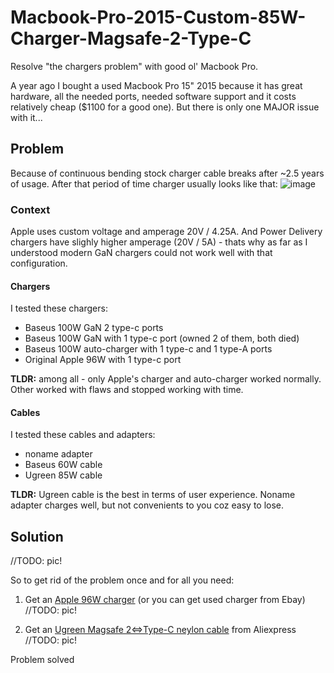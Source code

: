 # Macbook-Pro-2015-Custom-85W-Charger-Magsafe-2-Type-C
Resolve "the chargers problem" with good ol' Macbook Pro. 

A year ago I bought a used Macbook Pro 15" 2015 because it has great hardware, all the needed ports, needed software support and it costs relatively cheap ($1100 for a good one). 
But there is only one MAJOR issue with it...


## Problem
Because of continuous bending stock charger cable breaks after ~2.5 years of usage. After that period of time charger usually looks like that:
![image](https://user-images.githubusercontent.com/28014318/174065227-2fda2758-f655-48d9-ba44-654652d846cb.png)

### Context

Apple uses custom voltage and amperage 20V / 4.25A. 
And Power Delivery chargers have slighly higher amperage (20V / 5A) - thats why as far as I understood modern GaN chargers could not work well with that configuration.

#### Chargers
I tested these chargers:
- Baseus 100W GaN 2 type-c ports 
- Baseus 100W GaN with 1 type-c port (owned 2 of them, both died)
- Baseus 100W auto-charger with 1 type-c and 1 type-A ports
- Original Apple 96W with 1 type-c port

**TLDR:** among all - only Apple's charger and auto-charger worked normally. Other worked with flaws and stopped working with time.

#### Cables
I tested these cables and adapters:
- noname adapter
- Baseus 60W cable
- Ugreen 85W cable

**TLDR:** Ugreen cable is the best in terms of user experience. Noname adapter charges well, but not convenients to you coz easy to lose. 


## Solution
//TODO: pic!

So to get rid of the problem once and for all you need:

1. Get an [Apple 96W charger](https://www.apple.com/shop/product/MX0J2AM/A/96w-usb-c-power-adapter) (or you can get used charger from Ebay)
//TODO: pic!

2. Get an [Ugreen Magsafe 2<=>Type-C neylon cable](aliexpress.com/item/1005003894222611.html) from Aliexpress
//TODO: pic!

Problem solved
